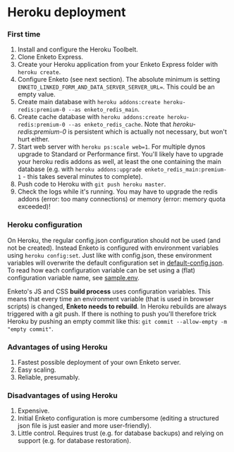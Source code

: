 Heroku deployment
=======================

### First time

1. Install and configure the Heroku Toolbelt.
2. Clone Enketo Express.
3. Create your Heroku application from your Enketo Express folder with `heroku create`.
4. Configure Enketo (see next section). The absolute minimum is setting `ENKETO_LINKED_FORM_AND_DATA_SERVER_SERVER_URL=`. This could be an empty value.
5. Create main database with `heroku addons:create heroku-redis:premium-0 --as enketo_redis_main`.
6. Create cache database with `heroku addons:create heroku-redis:premium-0 --as enketo_redis_cache`. Note that _heroku-redis:premium-0_ is persistent which is actually not necessary, but won't hurt either.
7. Start web server with `heroku ps:scale web=1`. For multiple dynos upgrade to Standard or Performance first. You'll likely have to upgrade your heroku redis addons as well, at least the one containing the main database (e.g. with `heroku addons:upgrade enketo_redis_main:premium-1` - this takes several minutes to complete).
8. Push code to Heroku with `git push heroku master`.
9. Check the logs while it's running. You may have to upgrade the redis addons (error: too many connections) or memory (error: memory quota exceeded)!

### Heroku configuration 

On Heroku, the regular config.json configuration should not be used (and not be created). Instead Enketo is configured with environment variables using `heroku config:set`. Just like with config.json, these environment variables will overwrite the default configuration set in [default-config.json](../config/default-config.json). To read how each configuration variable can be set using a (flat) configuration variable name, see [sample.env](../config/sample.env).

Enketo's JS and CSS **build process** uses configuration variables. This means that every time an environment variable (that is used in browser scripts) is changed, **Enketo needs to rebuild**. In Heroku rebuilds are always triggered with a git push. If there is nothing to push you'll therefore trick Heroku by pushing an empty commit like this: `git commit --allow-empty -m "empty commit"`.

### Advantages of using Heroku

1. Fastest possible deployment of your own Enketo server.
2. Easy scaling.
3. Reliable, presumably.

### Disadvantages of using Heroku

1. Expensive.
2. Initial Enketo configuration is more cumbersome (editing a structured json file is just easier and more user-friendly).
3. Little control. Requires trust (e.g. for database backups) and relying on support (e.g. for database restoration).
